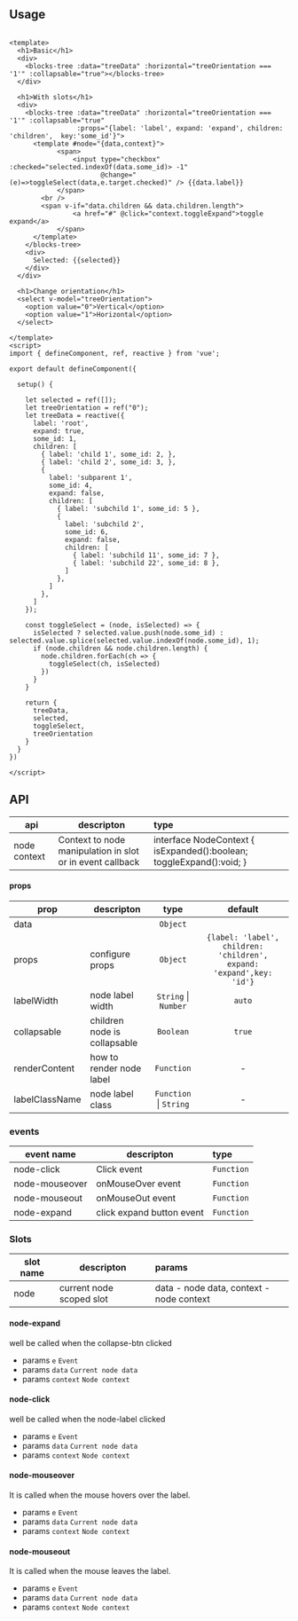 ## Usage

```vue

<template>
  <h1>Basic</h1>
  <div>
    <blocks-tree :data="treeData" :horizontal="treeOrientation === '1'" :collapsable="true"></blocks-tree>
  </div>

  <h1>With slots</h1>
  <div>
    <blocks-tree :data="treeData" :horizontal="treeOrientation === '1'" :collapsable="true"
                 :props="{label: 'label', expand: 'expand', children: 'children',  key:'some_id'}">
      <template #node="{data,context}">
            <span>
                <input type="checkbox" :checked="selected.indexOf(data.some_id)> -1"
                       @change="(e)=>toggleSelect(data,e.target.checked)" /> {{data.label}}
            </span>
        <br />
        <span v-if="data.children && data.children.length">
                <a href="#" @click="context.toggleExpand">toggle expand</a>
            </span>
      </template>
    </blocks-tree>
    <div>
      Selected: {{selected}}
    </div>
  </div>

  <h1>Change orientation</h1>
  <select v-model="treeOrientation">
    <option value="0">Vertical</option>
    <option value="1">Horizontal</option>
  </select>

</template>
<script>
import { defineComponent, ref, reactive } from 'vue';

export default defineComponent({

  setup() {

    let selected = ref([]);
    let treeOrientation = ref("0");
    let treeData = reactive({
      label: 'root',
      expand: true,
      some_id: 1,
      children: [
        { label: 'child 1', some_id: 2, },
        { label: 'child 2', some_id: 3, },
        {
          label: 'subparent 1',
          some_id: 4,
          expand: false,
          children: [
            { label: 'subchild 1', some_id: 5 },
            {
              label: 'subchild 2',
              some_id: 6,
              expand: false,
              children: [
                { label: 'subchild 11', some_id: 7 },
                { label: 'subchild 22', some_id: 8 },
              ]
            },
          ]
        },
      ]
    });

    const toggleSelect = (node, isSelected) => {
      isSelected ? selected.value.push(node.some_id) : selected.value.splice(selected.value.indexOf(node.some_id), 1);
      if (node.children && node.children.length) {
        node.children.forEach(ch => {
          toggleSelect(ch, isSelected)
        })
      }
    }

    return {
      treeData,
      selected,
      toggleSelect,
      treeOrientation
    }
  }
})

</script>

```

## API

api               | descripton                                                  | type
  ------------------|-------------------------------------------------------------|:---------------------------------------------------------------------
node context      |  Context to node manipulation  in slot or in event callback | interface NodeContext { isExpanded():boolean; toggleExpand():void; }

#### props

prop              | descripton                              | type                   | default
  ------------------|-----------------------------------------|:----------------------:|:---------------------------------------------------------:
data              |                                         | `Object`               |
props             |  configure props                        | `Object`               | `{label: 'label', children: 'children', expand: 'expand',key: 'id'}`
labelWidth        |  node label width                       | `String` \| `Number`   | `auto`
collapsable       |  children node is collapsable           | `Boolean`              | `true`
renderContent     |  how to render node label               | `Function`             |     -
labelClassName    |  node label class                       | `Function` \| `String` |     -

### events

event name        | descripton                              | type
  ------------------|-----------------------------------------|:----------------------
node-click        |  Click event                            | `Function`
node-mouseover    |  onMouseOver event                      | `Function`
node-mouseout     |  onMouseOut event                       | `Function`
node-expand       |  click expand button event              | `Function`

### Slots

slot name         | descripton                              | params
  ------------------|-----------------------------------------|:----------------------
node              |  current node scoped slot               | data - node data, context - node context

#### node-expand

well be called when the collapse-btn clicked

- params `e` `Event`
- params `data` `Current node data`
- params `context` `Node context`

#### node-click

well be called when the node-label clicked

- params `e` `Event`
- params `data` `Current node data`
- params `context` `Node context`

#### node-mouseover

It is called when the mouse hovers over the label.

- params `e` `Event`
- params `data` `Current node data`
- params `context` `Node context`

#### node-mouseout

It is called when the mouse leaves the label.

- params `e` `Event`
- params `data` `Current node data`
- params `context` `Node context`
